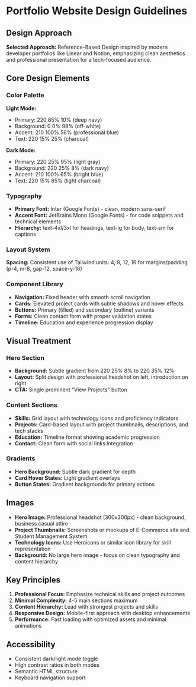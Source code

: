 # Portfolio Website Design Guidelines

## Design Approach
**Selected Approach:** Reference-Based Design inspired by modern developer portfolios like Linear and Notion, emphasizing clean aesthetics and professional presentation for a tech-focused audience.

## Core Design Elements

### Color Palette
**Light Mode:**
- Primary: 220 85% 10% (deep navy)
- Background: 0 0% 98% (off-white)
- Accent: 210 100% 56% (professional blue)
- Text: 220 15% 25% (charcoal)

**Dark Mode:**
- Primary: 220 25% 95% (light gray)
- Background: 220 25% 8% (dark navy)
- Accent: 210 100% 65% (bright blue)
- Text: 220 15% 85% (light charcoal)

### Typography
- **Primary Font:** Inter (Google Fonts) - clean, modern sans-serif
- **Accent Font:** JetBrains Mono (Google Fonts) - for code snippets and technical elements
- **Hierarchy:** text-4xl/3xl for headings, text-lg for body, text-sm for captions

### Layout System
**Spacing:** Consistent use of Tailwind units: 4, 8, 12, 16 for margins/padding (p-4, m-8, gap-12, space-y-16)

### Component Library
- **Navigation:** Fixed header with smooth scroll navigation
- **Cards:** Elevated project cards with subtle shadows and hover effects
- **Buttons:** Primary (filled) and secondary (outline) variants
- **Forms:** Clean contact form with proper validation states
- **Timeline:** Education and experience progression display

## Visual Treatment

### Hero Section
- **Background:** Subtle gradient from 220 25% 8% to 220 35% 12%
- **Layout:** Split design with professional headshot on left, introduction on right
- **CTA:** Single prominent "View Projects" button

### Content Sections
- **Skills:** Grid layout with technology icons and proficiency indicators
- **Projects:** Card-based layout with project thumbnails, descriptions, and tech stacks
- **Education:** Timeline format showing academic progression
- **Contact:** Clean form with social links integration

### Gradients
- **Hero Background:** Subtle dark gradient for depth
- **Card Hover States:** Light gradient overlays
- **Button States:** Gradient backgrounds for primary actions

## Images
- **Hero Image:** Professional headshot (300x300px) - clean background, business casual attire
- **Project Thumbnails:** Screenshots or mockups of E-Commerce site and Student Management System
- **Technology Icons:** Use Heroicons or similar icon library for skill representation
- **Background:** No large hero image - focus on clean typography and content hierarchy

## Key Principles
1. **Professional Focus:** Emphasize technical skills and project outcomes
2. **Minimal Complexity:** 4-5 main sections maximum
3. **Content Hierarchy:** Lead with strongest projects and skills
4. **Responsive Design:** Mobile-first approach with desktop enhancements
5. **Performance:** Fast loading with optimized assets and minimal animations

## Accessibility
- Consistent dark/light mode toggle
- High contrast ratios in both modes
- Semantic HTML structure
- Keyboard navigation support